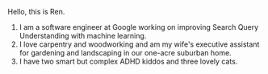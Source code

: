 Hello, this is Ren. 

1. I am a software engineer at Google working on improving Search Query Understanding with machine learning.  
2. I love carpentry and woodworking and am my wife's executive assistant for gardening and landscaping in our one-acre suburban home. 
3. I have two smart but complex ADHD kiddos and three lovely cats. 
